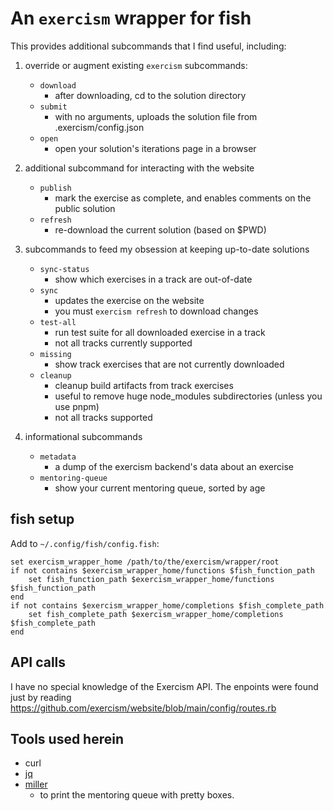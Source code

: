 # An `exercism` wrapper for fish

This provides additional subcommands that I find useful, including:

1. override or augment existing `exercism` subcommands:

    * `download`
        - after downloading, cd to the solution directory
    * `submit`
        - with no arguments, uploads the solution file from .exercism/config.json
    * `open`
        - open your solution's iterations page in a browser

2. additional subcommand for interacting with the website

    * `publish`
        - mark the exercise as complete, and enables comments on the public solution
    * `refresh`
        - re-download the current solution (based on $PWD)

3. subcommands to feed my obsession at keeping up-to-date solutions

    * `sync-status`
        - show which exercises in a track are out-of-date
    * `sync`
        - updates the exercise on the website
        - you must `exercism refresh` to download changes
    * `test-all`
        - run test suite for all downloaded exercise in a track
        - not all tracks currently supported
    * `missing`
        - show track exercises that are not currently downloaded
    * `cleanup`
        - cleanup build artifacts from track exercises 
        - useful to remove huge node_modules subdirectories (unless you use pnpm)
        - not all tracks supported

4. informational subcommands

    * `metadata`
        - a dump of the exercism backend's data about an exercise
    * `mentoring-queue`
        - show your current mentoring queue, sorted by age

## fish setup

Add to `~/.config/fish/config.fish`:

```fish
set exercism_wrapper_home /path/to/the/exercism/wrapper/root
if not contains $exercism_wrapper_home/functions $fish_function_path
    set fish_function_path $exercism_wrapper_home/functions $fish_function_path
end
if not contains $exercism_wrapper_home/completions $fish_complete_path
    set fish_complete_path $exercism_wrapper_home/completions $fish_complete_path
end
```

## API calls

I have no special knowledge of the Exercism API. 
The enpoints were found just by reading https://github.com/exercism/website/blob/main/config/routes.rb

## Tools used herein

- curl
- [jq](https://stedolan.github.io/jq/)
- [miller](https://miller.readthedocs.io/en/latest/)
    - to print the mentoring queue with pretty boxes.
